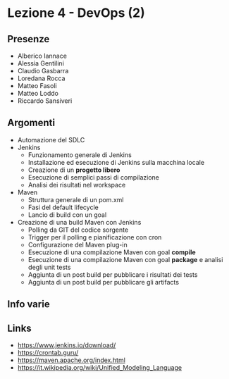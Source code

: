 # Lezione 4 - DevOps (2)

## Presenze

- Alberico Iannace
- Alessia Gentilini
- Claudio Gasbarra
- Loredana Rocca
- Matteo Fasoli
- Matteo Loddo
- Riccardo Sansiveri

## Argomenti

- Automazione del SDLC
- Jenkins
  - Funzionamento generale di Jenkins
  - Installazione ed esecuzione di Jenkins sulla macchina locale
  - Creazione di un __progetto libero__
  - Esecuzione di semplici passi di compilazione
  - Analisi dei risultati nel workspace
- Maven
  - Struttura generale di un pom.xml
  - Fasi del default lifecycle
  - Lancio di build con un goal
- Creazione di una build Maven con Jenkins
  - Polling da GIT del codice sorgente
  - Trigger per il polling e pianificazione con cron
  - Configurazione del Maven plug-in
  - Esecuzione di una compilazione Maven con goal __compile__
  - Esecuzione di una compilazione Maven con goal __package__ e analisi degli unit tests
  - Aggiunta di un post build per pubblicare i risultati dei tests
  - Aggiunta di un post build per pubblicare gli artifacts

## Info varie

## Links

- https://www.jenkins.io/download/
- https://crontab.guru/
- https://maven.apache.org/index.html
- https://it.wikipedia.org/wiki/Unified_Modeling_Language